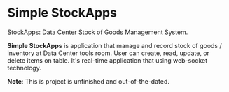 # Simple StockApps
StockApps: Data Center Stock of Goods Management System.

**Simple StockApps** is application that manage and record stock of goods / inventory at Data Center tools room. User can create, read, update, or delete items on table.
It's real-time application that using web-socket technology.

**Note**: This is project is unfinished and out-of-the-dated.
